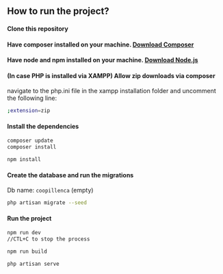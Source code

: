 
## How to run the project?

#### Clone this repository

#### Have composer installed on your machine. [Download Composer](https://getcomposer.org/download/)

#### Have node and npm installed on your machine. [Download Node.js](https://nodejs.org/en/download/)

#### (In case PHP is installed via XAMPP) Allow zip downloads via composer

navigate to the php.ini file in the xampp installation folder and uncomment the following line:

```bash
;extension=zip
```

#### Install the dependencies

```bash
composer update
composer install

npm install
```

#### Create the database and run the migrations

Db name: `coopillenca` (empty)
```bash
php artisan migrate --seed
```

#### Run the project

```bash
npm run dev
//CTL+C to stop the process

npm run build

php artisan serve
```
